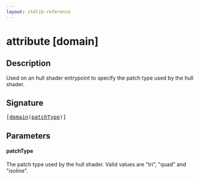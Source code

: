 ```yaml
---
layout: stdlib-reference
---
```


# attribute [domain]

## Description

Used on an hull shader entrypoint to specify the patch type used by the hull shader.

## Signature

<pre>
[<a href=".">domain</a>(<a href=".#decl-patchType" class="code_param">patchType</a>)]
</pre>

## Parameters

####  <a id="decl-patchType"></a>patchType
The patch type used by the hull shader. Valid values are "tri", "quad" and "isoline".


